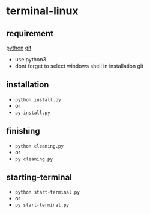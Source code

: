 # terminal-linux

## requirement

<a href="https://www.python.org/downloads/">python</a>
<a href="https://git-scm.com/downloads">git</a>
* use python3
* dont forget to select windows shell in installation git
## installation

* `python install.py`
* or
* `py install.py`

## finishing
* `python cleaning.py`
*  or
* `py cleaning.py`

## starting-terminal
* `python start-terminal.py`
*  or
*  `py start-terminal.py`
